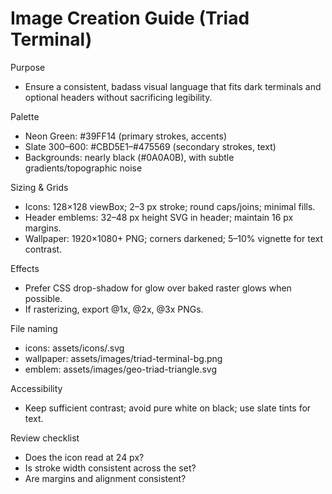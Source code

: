 # Image Creation Guide (Triad Terminal)

Purpose
- Ensure a consistent, badass visual language that fits dark terminals and optional headers without sacrificing legibility.

Palette
- Neon Green: #39FF14 (primary strokes, accents)
- Slate 300–600: #CBD5E1–#475569 (secondary strokes, text)
- Backgrounds: nearly black (#0A0A0B), with subtle gradients/topographic noise

Sizing & Grids
- Icons: 128×128 viewBox; 2–3 px stroke; round caps/joins; minimal fills.
- Header emblems: 32–48 px height SVG in header; maintain 16 px margins.
- Wallpaper: 1920×1080+ PNG; corners darkened; 5–10% vignette for text contrast.

Effects
- Prefer CSS drop-shadow for glow over baked raster glows when possible.
- If rasterizing, export @1x, @2x, @3x PNGs.

File naming
- icons: assets/icons/<agent>.svg
- wallpaper: assets/images/triad-terminal-bg.png
- emblem: assets/images/geo-triad-triangle.svg

Accessibility
- Keep sufficient contrast; avoid pure white on black; use slate tints for text.

Review checklist
- Does the icon read at 24 px?
- Is stroke width consistent across the set?
- Are margins and alignment consistent?
